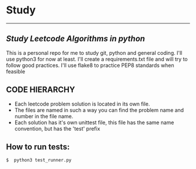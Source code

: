 # Study
******
## _Study Leetcode Algorithms in python_

This is a personal repo for me to study git, python and general coding.
I'll use python3 for now at least.
I'll create a requirements.txt file and will try to follow good practices.
I'll use flake8 to practice PEP8 standards when feasible

## CODE HIERARCHY
- Each leetcode problem solution is located in its own file.
- The files are named in such a way you can find the problem name and number in the file name.
- Each solution has it's own unittest file, this file has the same name convention, but has the 'test' prefix

## How to run tests:
``` sh
$  python3 test_runner.py
```
